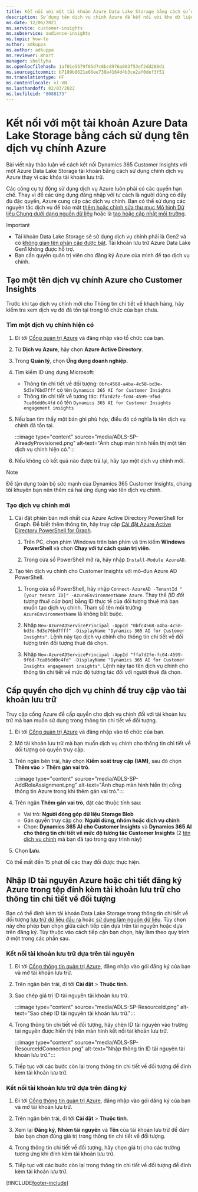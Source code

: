 ```yaml
---
title: Kết nối với một tài khoản Azure Data Lake Storage bằng cách sử dụng tên dịch vụ chính
description: Sử dụng tên dịch vụ chính Azure để kết nối với kho dữ liệu của riêng bạn.
ms.date: 12/06/2021
ms.service: customer-insights
ms.subservice: audience-insights
ms.topic: how-to
author: adkuppa
ms.author: adkuppa
ms.reviewer: mhart
manager: shellyha
ms.openlocfilehash: 1af01e5579f85d7c8bc8976a003f53ef2dd280d1
ms.sourcegitcommit: b7189b8621e66ee738e4164d4b3ce2af0def3f51
ms.translationtype: HT
ms.contentlocale: vi-VN
ms.lasthandoff: 02/03/2022
ms.locfileid: "8088173"
---
```

# <a name="connect-to-an-azure-data-lake-storage-account-by-using-an-azure-service-principal"></a>Kết nối với một tài khoản Azure Data Lake Storage bằng cách sử dụng tên dịch vụ chính Azure

Bài viết này thảo luận về cách kết nối Dynamics 365 Customer Insights với một Azure Data Lake Storage tài khoản bằng cách sử dụng chính dịch vụ Azure thay vì các khóa tài khoản lưu trữ. 

Các công cụ tự động sử dụng dịch vụ Azure luôn phải có các quyền hạn chế. Thay vì để các ứng dụng đăng nhập với tư cách là người dùng có đầy đủ đặc quyền, Azure cung cấp các dịch vụ chính. Bạn có thể sử dụng các nguyên tắc dịch vụ để bảo mật [thêm hoặc chỉnh sửa thư mục Mô hình Dữ liệu Chung dưới dạng nguồn dữ liệu](connect-common-data-model.md) hoặc là [tạo hoặc cập nhật môi trường](create-environment.md).

> [!IMPORTANT]
> - Tài khoản Data Lake Storage sẽ sử dụng dịch vụ chính phải là Gen2 và có [không gian tên phân cấp được bật](/azure/storage/blobs/data-lake-storage-namespace). Tài khoản lưu trữ Azure Data Lake Gen1 không được hỗ trợ.
> - Bạn cần quyền quản trị viên cho đăng ký Azure của mình để tạo dịch vụ chính.

## <a name="create-an-azure-service-principal-for-customer-insights"></a>Tạo một tên dịch vụ chính Azure cho Customer Insights

Trước khi tạo dịch vụ chính mới cho Thông tin chi tiết về khách hàng, hãy kiểm tra xem dịch vụ đó đã tồn tại trong tổ chức của bạn chưa.

### <a name="look-for-an-existing-service-principal"></a>Tìm một dịch vụ chính hiện có

1. Đi tới [Cổng quản trị Azure](https://portal.azure.com) và đăng nhập vào tổ chức của bạn.

2. Từ **Dịch vụ Azure**, hãy chọn **Azure Active Directory**.

3. Trong **Quản lý**, chọn **Ứng dụng doanh nghiệp**.

4. Tìm kiếm ID ứng dụng Microsoft:
   - Thông tin chi tiết về đối tượng: `0bfc4568-a4ba-4c58-bd3e-5d3e76bd7fff` có tên `Dynamics 365 AI for Customer Insights`
   - Thông tin chi tiết về tương tác: `ffa7d2fe-fc04-4599-9f6d-7ca06dd0c4fd` có tên `Dynamics 365 AI for Customer Insights engagement insights`

5. Nếu bạn tìm thấy một bản ghi phù hợp, điều đó có nghĩa là tên dịch vụ chính đã tồn tại. 
   
   :::image type="content" source="media/ADLS-SP-AlreadyProvisioned.png" alt-text="Ảnh chụp màn hình hiển thị một tên dịch vụ chính hiện có.":::
   
6. Nếu không có kết quả nào được trả lại, hãy tạo một dịch vụ chính mới.

>[!NOTE]
>Để tận dụng toàn bộ sức mạnh của Dynamics 365 Customer Insights, chúng tôi khuyên bạn nên thêm cả hai ứng dụng vào tên dịch vụ chính.

### <a name="create-a-new-service-principal"></a>Tạo dịch vụ chính mới

1. Cài đặt phiên bản mới nhất của Azure Active Directory PowerShell for Graph. Để biết thêm thông tin, hãy truy cập [Cài đặt Azure Active Directory PowerShell for Graph](/powershell/azure/active-directory/install-adv2).

   1. Trên PC, chọn phím Windows trên bàn phím và tìm kiếm **Windows PowerShell** và chọn **Chạy với tư cách quản trị viên**.
   
   1. Trong cửa sổ PowerShell mở ra, hãy nhập `Install-Module AzureAD`.

2. Tạo tên dịch vụ chính cho Customer Insights với mô-đun Azure AD PowerShell.

   1. Trong cửa sổ PowerShell, hãy nhập `Connect-AzureAD -TenantId "[your tenant ID]" -AzureEnvironmentName Azure`. Thay thế *[ID đối tượng thuê của bạn]* bằng ID thực tế của đối tượng thuê mà bạn muốn tạo dịch vụ chính. Tham số tên môi trường `AzureEnvironmentName` là không bắt buộc.
  
   1. Nhập `New-AzureADServicePrincipal -AppId "0bfc4568-a4ba-4c58-bd3e-5d3e76bd7fff" -DisplayName "Dynamics 365 AI for Customer Insights"`. Lệnh này tạo dịch vụ chính cho thông tin chi tiết về đối tượng trên đối tượng thuê đã chọn. 

   1. Nhập `New-AzureADServicePrincipal -AppId "ffa7d2fe-fc04-4599-9f6d-7ca06dd0c4fd" -DisplayName "Dynamics 365 AI for Customer Insights engagement insights"`. Lệnh này tạo tên dịch vụ chính cho thông tin chi tiết về mức độ tương tác đối với người thuê đã chọn.

## <a name="grant-permissions-to-the-service-principal-to-access-the-storage-account"></a>Cấp quyền cho dịch vụ chính để truy cập vào tài khoản lưu trữ

Truy cập cổng Azure để cấp quyền cho dịch vụ chính đối với tài khoản lưu trữ mà bạn muốn sử dụng trong thông tin chi tiết về đối tượng.

1. Đi tới [Cổng quản trị Azure](https://portal.azure.com) và đăng nhập vào tổ chức của bạn.

1. Mở tài khoản lưu trữ mà bạn muốn dịch vụ chính cho thông tin chi tiết về đối tượng có quyền truy cập.

1. Trên ngăn bên trái, hãy chọn **Kiểm soát truy cập (IAM)**, sau đó chọn **Thêm vào** > **Thêm gán vai trò**.

   :::image type="content" source="media/ADLS-SP-AddRoleAssignment.png" alt-text="Ảnh chụp màn hình hiển thị cổng thông tin Azure trong khi thêm gán vai trò.":::

1. Trên ngăn **Thêm gán vai trò**, đặt các thuộc tính sau:
   - Vai trò: **Người đóng góp dữ liệu Storage Blob**
   - Gán quyền truy cập cho: **Người dùng, nhóm hoặc dịch vụ chính**
   - Chọn: **Dynamics 365 AI cho Customer Insights** và **Dynamics 365 AI cho thông tin chi tiết về mức độ tương tác Customer Insights** (2 [tên dịch vụ chính](#create-a-new-service-principal) mà bạn đã tạo trong quy trình này)

1.  Chọn **Lưu**.

Có thể mất đến 15 phút để các thay đổi được thực hiện.

## <a name="enter-the-azure-resource-id-or-the-azure-subscription-details-in-the-storage-account-attachment-to-audience-insights"></a>Nhập ID tài nguyên Azure hoặc chi tiết đăng ký Azure trong tệp đính kèm tài khoản lưu trữ cho thông tin chi tiết về đối tượng

Bạn có thể đính kèm tài khoản Data Lake Storage trong thông tin chi tiết về đối tượng [lưu trữ dữ liệu đầu ra](manage-environments.md) hoặc [sử dụng làm nguồn dữ liệu](connect-common-data-service-lake.md). Tùy chọn này cho phép bạn chọn giữa cách tiếp cận dựa trên tài nguyên hoặc dựa trên đăng ký. Tùy thuộc vào cách tiếp cận bạn chọn, hãy làm theo quy trình ở một trong các phần sau.

### <a name="resource-based-storage-account-connection"></a>Kết nối tài khoản lưu trữ dựa trên tài nguyên

1. Đi tới [Cổng thông tin quản trị Azure](https://portal.azure.com), đăng nhập vào gói đăng ký của bạn và mở tài khoản lưu trữ.

1. Trên ngăn bên trái, đi tới **Cài đặt** > **Thuộc tính**.

1. Sao chép giá trị ID tài nguyên tài khoản lưu trữ.

   :::image type="content" source="media/ADLS-SP-ResourceId.png" alt-text="Sao chép ID tài nguyên tài khoản lưu trữ.":::

1. Trong thông tin chi tiết về đối tượng, hãy chèn ID tài nguyên vào trường tài nguyên được hiển thị trên màn hình kết nối tài khoản lưu trữ.

   :::image type="content" source="media/ADLS-SP-ResourceIdConnection.png" alt-text="Nhập thông tin ID tài nguyên tài khoản lưu trữ.":::   

1. Tiếp tục với các bước còn lại trong thông tin chi tiết về đối tượng để đính kèm tài khoản lưu trữ.

### <a name="subscription-based-storage-account-connection"></a>Kết nối tài khoản lưu trữ dựa trên đăng ký

1. Đi tới [Cổng thông tin quản trị Azure](https://portal.azure.com), đăng nhập vào gói đăng ký của bạn và mở tài khoản lưu trữ.

1. Trên ngăn bên trái, đi tới **Cài đặt** > **Thuộc tính**.

1. Xem lại **Đăng ký**, **Nhóm tài nguyên** và **Tên** của tài khoản lưu trữ để đảm bảo bạn chọn đúng giá trị trong thông tin chi tiết về đối tượng.

1. Trong thông tin chi tiết về đối tượng, hãy chọn giá trị cho các trường tương ứng khi đính kèm tài khoản lưu trữ.

1. Tiếp tục với các bước còn lại trong thông tin chi tiết về đối tượng để đính kèm tài khoản lưu trữ.


[!INCLUDE[footer-include](../includes/footer-banner.md)]
